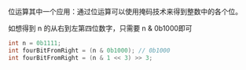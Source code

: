 位运算其中一个应用：通过位运算可以使用掩码技术来得到整数中的各个位。

如想得到 n 的从右到左第四位数字，只需要 n & 0b1000即可

```java
int n = 0b1111;
int fourBitFromRight = (n & 0b1000); // 0b1000
int fourBitFromRight = (n & 1 << 3) >> 3;
```

